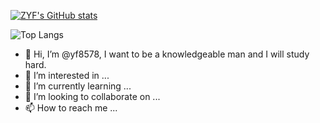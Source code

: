 [![ZYF's GitHub stats](https://github-readme-stats.vercel.app/api?username=yf8578)](https://github.com/anuraghazra/github-readme-stats)

![Top Langs](https://github-readme-stats.vercel.app/api/top-langs/?username=yf8578&layout=compact)
- 👋 Hi, I’m @yf8578, I want to be a knowledgeable man and I will study hard.
- 👀 I’m interested in ...
- 🌱 I’m currently learning ...
- 💞️ I’m looking to collaborate on ...
- 📫 How to reach me ...

<!---
yf8578/yf8578 is a ✨ special ✨ repository because its `README.md` (this file) appears on your GitHub profile.
You can click the Preview link to take a look at your changes.
--->

